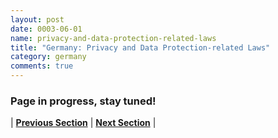 ```yaml
---
layout: post
date: 0003-06-01
name: privacy-and-data-protection-related-laws
title: "Germany: Privacy and Data Protection-related Laws"
category: germany
comments: true
---
```


### Page in progress, stay tuned!



| **[Previous Section](https://neo-project.github.io/global-blockchain-compliance-hub//germany/germany-securities-related-laws.html)** | **[Next Section](https://neo-project.github.io/global-blockchain-compliance-hub//germany/germany-final-liability.html)** |
